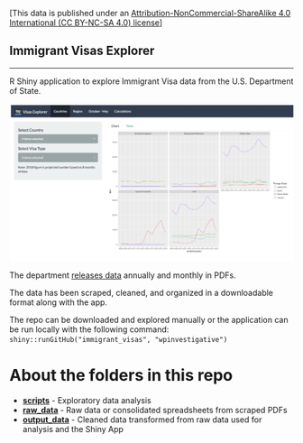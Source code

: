 [This data is published under an [Attribution-NonCommercial-ShareAlike 4.0 International (CC BY-NC-SA 4.0) license](https://creativecommons.org/licenses/by-nc-sa/4.0/)]

## Immigrant Visas Explorer

----

R Shiny application to explore Immigrant Visa data from the U.S. Department of State.

![](shiny_app.png)

The department [releases data](https://travel.state.gov/content/travel/en/legal/visa-law0/visa-statistics.html) annually and monthly in PDFs.

The data has been scraped, cleaned, and organized in a downloadable format along with the app.

The repo can be downloaded and explored manually or the application can be run locally with the following command: `shiny::runGitHub("immigrant_visas", "wpinvestigative")`

# About the folders in this repo

* **[scripts](scripts)** - Exploratory data analysis
* **[raw_data](raw_data)** - Raw data or consolidated spreadsheets from scraped PDFs
* **[output_data](output_data)** - Cleaned data transformed from raw data used for analysis and the Shiny App


